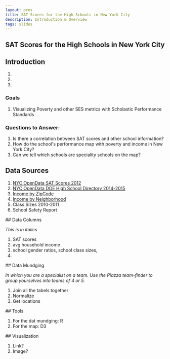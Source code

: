 ```yaml
---
layout: pres
title: SAT Scores for the High Schools in New York City
description: Introduction & Overview
tags: slides
---
```


<section>

# SAT Scores for the High Schools in New York City

</section>


<section>

# Introduction 

1. 
1. 
1. 

</section>


<section>

### Goals
1. Visualizing Poverty and other SES metrics with Scholastic Performance Standards

### Questions to Answer: 
1. Is there a correlation between SAT scores and other school information?
1. How do the school's performance map with poverty and income in New York City?
1. Can we tell which schools are speciality schools on the map?

</section>



<section>

# Data Sources 

1. [NYC OpenData SAT Scores 2012](https://data.cityofnewyork.us/Education/SAT-Results/f9bf-2cp4)
1. [NYC OpenData DOE High School Directory 2014-2015](https://data.cityofnewyork.us/Education/DOE-High-School-Directory-2014-2015/n3p6-zve2)
1. [Income by ZipCode](http://zipatlas.com/us/city-comparison/median-household-income.html)
1. [Income by Neighborhood](http://furmancenter.org/research/sonychan/2013-state-of-new-york-citys-housing-and-neighborhoods-report)
1. Class Sizes 2010-2011
1. School Safety Report

</section>


<section>
## Data Columns

_This is in italics_

1. SAT scores 
1. avg household income
1. school gender ratios, school class sizes, 
1. 

</section>

<section>
## Data Mundging

_In which you are a specialist on a team. Use the Piazza team-finder to group yourselves into teams of 4 or 5._ 

1. Join all the tabels together
1. Normalize
1. Get locations

</section>

<section>
## Tools

1. For the dat mundging: R
2. For the map: D3

</section>



<section>
## Visualization

1. Link?
1. Image? 


</section>




